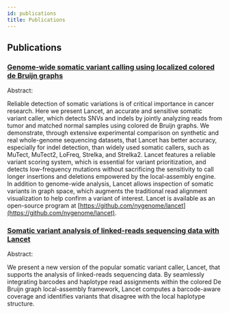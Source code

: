```yaml
---
id: publications
title: Publications
---
```

## Publications

### [Genome-wide somatic variant calling using localized colored de Bruijn graphs](https://www.nature.com/articles/s42003-018-0023-9)

Abstract:

Reliable detection of somatic variations is of critical importance in cancer research. Here we present Lancet, an accurate and sensitive somatic variant caller, which detects SNVs and indels by jointly analyzing reads from tumor and matched normal samples using colored de Bruijn graphs. We demonstrate, through extensive experimental comparison on synthetic and real whole-genome sequencing datasets, that Lancet has better accuracy, especially for indel detection, than widely used somatic callers, such as MuTect, MuTect2, LoFreq, Strelka, and Strelka2. Lancet features a reliable variant scoring system, which is essential for variant prioritization, and detects low-frequency mutations without sacrificing the sensitivity to call longer insertions and deletions empowered by the local-assembly engine. In addition to genome-wide analysis, Lancet allows inspection of somatic variants in graph space, which augments the traditional read alignment visualization to help confirm a variant of interest. Lancet is available as an open-source program at [https://github.com/nygenome/lancet](https://github.com/nygenome/lancet).

### [Somatic variant analysis of linked-reads sequencing data with Lancet](https://doi.org/10.1093/bioinformatics/btaa888)

Abstract:

We present a new version of the popular somatic variant caller, Lancet, that supports the analysis of linked-reads sequencing data. By seamlessly integrating barcodes and haplotype read assignments within the colored De Bruijn graph local-assembly framework, Lancet computes a barcode-aware coverage and identifies variants that disagree with the local haplotype structure.
